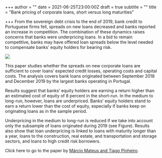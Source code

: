 +++
author = ""
date = 2021-06-25T23:00:00Z
draft = true
subtitle = ""
title = "Bank pricing of corporate loans, short versus long maturities"

+++
From the sovereign debt crisis to the end of 2019, bank credit to Portuguese firms fell, spreads on new loans decreased and banks reported an increase in competition. The combination of these dynamics raises concerns that banks were underpricing loans. In a bid to remain competitive, banks may have offered loan spreads below the level needed to compensate banks’ equity holders for bearing risk.

![](/v1624710884/research_report/Screen_Shot_2021-06-26_at_1.33.16_PM_fesvdz.png)

This paper studies whether the spreads on new corporate loans are sufficient to cover loans’ expected credit losses, operating costs and capital costs. The analysis covers bank loans originated between September 2018 and December 2019 by the largest banks operating in Portugal.

Results suggest that banks’ equity holders are earning a return higher than an estimated cost of equity of 8 percent in the short-run. In the medium to long-run, however, loans are underpriced. Banks’ equity holders stand to earn a return lower than the cost of equity, especially if banks keep on originating loans as in the sample period.

Underpricing in the medium to long-run is reduced if we take into account only the subsample of loans originated during 2019 (see Figure). Results also show that loan underpricing is linked to loans with maturity longer than a year, loans to the construction, real estate, and transportation and storage sectors, and loans to high credit risk borrowers.

Click here to go to the paper by [Márcio Mateus and Tiago Pinheiro](https://www.bportugal.pt/en/paper/bank-pricing-corporate-loans).
